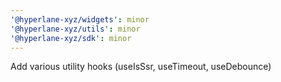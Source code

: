 ```yaml
---
'@hyperlane-xyz/widgets': minor
'@hyperlane-xyz/utils': minor
'@hyperlane-xyz/sdk': minor
---
```


Add various utility hooks (useIsSsr, useTimeout, useDebounce)
